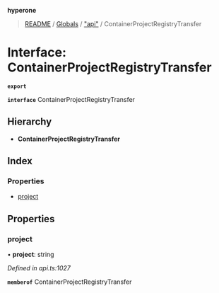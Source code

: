 **hyperone**

> [README](../README.md) / [Globals](../globals.md) / ["api"](../modules/_api_.md) / ContainerProjectRegistryTransfer

# Interface: ContainerProjectRegistryTransfer

**`export`** 

**`interface`** ContainerProjectRegistryTransfer

## Hierarchy

* **ContainerProjectRegistryTransfer**

## Index

### Properties

* [project](_api_.containerprojectregistrytransfer.md#project)

## Properties

### project

•  **project**: string

*Defined in api.ts:1027*

**`memberof`** ContainerProjectRegistryTransfer
